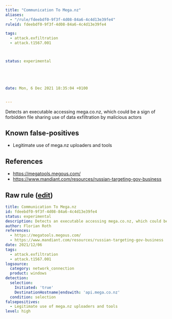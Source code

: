 ```yaml
---
title: "Communication To Mega.nz"
aliases:
  - "/rule/fdeebdf0-9f3f-4d08-84a6-4c4d13e39fe4"
ruleid: fdeebdf0-9f3f-4d08-84a6-4c4d13e39fe4

tags:
  - attack.exfiltration
  - attack.t1567.001



status: experimental





date: Mon, 6 Dec 2021 18:35:04 +0100


---
```


Detects an executable accessing mega.co.nz, which could be a sign of forbidden file sharing use of data exfiltration by malicious actors

<!--more-->


## Known false-positives

* Legitimate use of mega.nz uploaders and tools



## References

* https://megatools.megous.com/
* https://www.mandiant.com/resources/russian-targeting-gov-business


## Raw rule ([edit](https://github.com/SigmaHQ/sigma/edit/master/rules/windows/network_connection/net_connection_win_mega_nz.yml))
```yaml
title: Communication To Mega.nz
id: fdeebdf0-9f3f-4d08-84a6-4c4d13e39fe4
status: experimental
description: Detects an executable accessing mega.co.nz, which could be a sign of forbidden file sharing use of data exfiltration by malicious actors
author: Florian Roth
references:
  - https://megatools.megous.com/
  - https://www.mandiant.com/resources/russian-targeting-gov-business
date: 2021/12/06
tags:
  - attack.exfiltration
  - attack.t1567.001
logsource:
  category: network_connection
  product: windows
detection:
  selection:
    Initiated: 'true'
    DestinationHostname|endswith: 'api.mega.co.nz'
  condition: selection
falsepositives:
  - Legitimate use of mega.nz uploaders and tools
level: high

```
